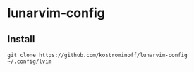 # lunarvim-config

## Install
```
git clone https://github.com/kostrominoff/lunarvim-config ~/.config/lvim
```
